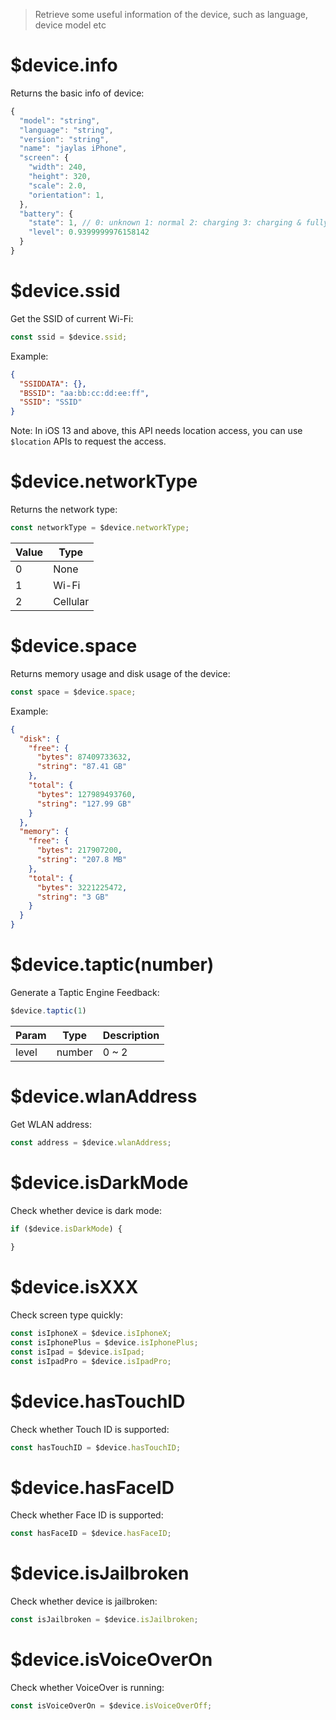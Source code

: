 > Retrieve some useful information of the device, such as language, device model etc

# $device.info

Returns the basic info of device:

```js
{
  "model": "string",
  "language": "string",
  "version": "string",
  "name": "jaylas iPhone",
  "screen": {
    "width": 240,
    "height": 320,
    "scale": 2.0,
    "orientation": 1,
  },
  "battery": {
    "state": 1, // 0: unknown 1: normal 2: charging 3: charging & fully charged
    "level": 0.9399999976158142
  }
}
```

# $device.ssid

Get the SSID of current Wi-Fi:

```js
const ssid = $device.ssid;
```

Example:

```json
{
  "SSIDDATA": {},
  "BSSID": "aa:bb:cc:dd:ee:ff",
  "SSID": "SSID"
}
```

Note: In iOS 13 and above, this API needs location access, you can use `$location` APIs to request the access.

# $device.networkType

Returns the network type:

```js
const networkType = $device.networkType;
```

Value | Type
---|---
0 | None
1 | Wi-Fi
2 | Cellular

# $device.space

Returns memory usage and disk usage of the device:

```js
const space = $device.space;
```

Example:

```json
{
  "disk": {
    "free": {
      "bytes": 87409733632,
      "string": "87.41 GB"
    },
    "total": {
      "bytes": 127989493760,
      "string": "127.99 GB"
    }
  },
  "memory": {
    "free": {
      "bytes": 217907200,
      "string": "207.8 MB"
    },
    "total": {
      "bytes": 3221225472,
      "string": "3 GB"
    }
  }
}
```

# $device.taptic(number)

Generate a Taptic Engine Feedback:

```js
$device.taptic(1)
```

Param | Type | Description
---|---|---
level | number | 0 ~ 2

# $device.wlanAddress

Get WLAN address:

```js
const address = $device.wlanAddress;
```

# $device.isDarkMode

Check whether device is dark mode:

```js
if ($device.isDarkMode) {
  
}
```

# $device.isXXX

Check screen type quickly:

```js
const isIphoneX = $device.isIphoneX;
const isIphonePlus = $device.isIphonePlus;
const isIpad = $device.isIpad;
const isIpadPro = $device.isIpadPro;
```

# $device.hasTouchID

Check whether Touch ID is supported:

```js
const hasTouchID = $device.hasTouchID;
```

# $device.hasFaceID

Check whether Face ID is supported:

```js
const hasFaceID = $device.hasFaceID;
```

# $device.isJailbroken

Check whether device is jailbroken:

```js
const isJailbroken = $device.isJailbroken;
```

# $device.isVoiceOverOn

Check whether VoiceOver is running:

```js
const isVoiceOverOn = $device.isVoiceOverOff;
```
